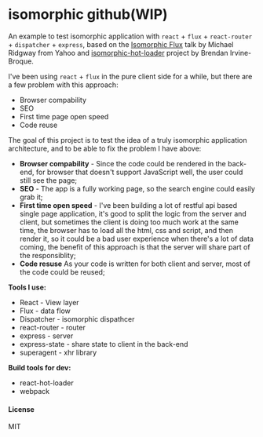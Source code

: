isomorphic github(WIP)
=================

An example to test isomorphic application with `react` + `flux` + `react-router` + `dispatcher` + `express`, based on the [Isomorphic Flux](https://speakerdeck.com/mridgway/isomorphic-flux) talk by Michael Ridgway from Yahoo and [isomorphic-hot-loader](https://github.com/irvinebroque/isomorphic-hot-loader) project by Brendan Irvine-Broque.

I've been using `react` + `flux` in the pure client side for a while, but there are a few problem with this approach:

* Browser compability
* SEO
* First time page open speed
* Code reuse

The goal of this project is to test the idea of a truly isomorphic application architecture, and to be able to fix the problem I have above:

* **Browser compability** - Since the code could be rendered in the back-end, for browser that doesn't support JavaScript well, the user could still see the page;
* **SEO** - The app is a fully working page, so the search engine could easily grab it;
* **First time open speed** - I've been building a lot of restful api based single page application, it's good to split the logic from the server and client, but sometimes the client is doing too much work at the same time, the browser has to load all the html, css and script, and then render it, so it could be a bad user experience when there's a lot of data coming, the benefit of this approach is that the server will share part of the responsiblity;
* **Code resuse** As your code is written for both client and server, most of the code could be reused;

**Tools I use:**

* React - View layer
* Flux - data flow
* Dispatcher - isomorphic dispathcer
* react-router - router
* express - server
* express-state - share state to client in the back-end
* superagent - xhr library

**Build tools for dev:**

* react-hot-loader
* webpack

#### License

MIT
